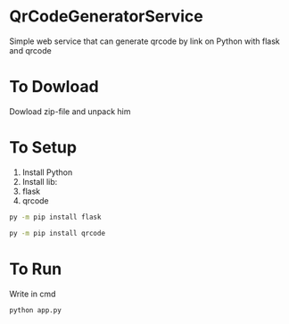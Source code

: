 # QrCodeGeneratorService

Simple web service that can generate qrcode by link on Python with flask and qrcode

# To Dowload

Dowload zip-file and unpack him

# To Setup

1. Install Python
2. Install lib:
  1. flask
  2. qrcode

```bash
py -m pip install flask

py -m pip install qrcode
```

# To Run

Write in cmd

```bash
python app.py
```
